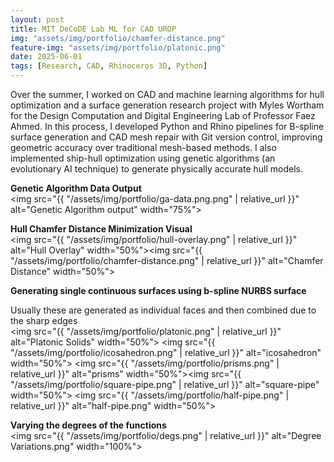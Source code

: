 ```yaml
---
layout: post
title: MIT DeCoDE Lab ML for CAD UROP
img: "assets/img/portfolio/chamfer-distance.png"
feature-img: "assets/img/portfolio/platonic.png" 
date: 2025-06-01
tags: [Research, CAD, Rhinoceros 3D, Python]
---
```

Over the summer, I worked on CAD and machine learning algorithms for hull optimization and a surface generation research project with Myles Wortham for the Design Computation and Digital Engineering Lab of Professor Faez Ahmed. In this process, I developed Python and Rhino pipelines for B-spline surface generation and CAD mesh repair with Git version control, improving geometric accuracy over traditional mesh-based methods. I also implemented ship-hull optimization using genetic algorithms (an evolutionary AI technique) to generate physically accurate hull models.

**Genetic Algorithm Data Output**  
<img src="{{ "/assets/img/portfolio/ga-data.png.png" | relative_url }}" alt="Genetic Algorithm output" width="75%">

**Hull Chamfer Distance Minimization Visual**  
<img src="{{ "/assets/img/portfolio/hull-overlay.png" | relative_url }}" alt="Hull Overlay" width="50%"><img src="{{ "/assets/img/portfolio/chamfer-distance.png" | relative_url }}" alt="Chamfer Distance" width="50%">

**Generating single continuous surfaces using b-spline NURBS surface**

Usually these are generated as individual faces and then combined due to the sharp edges  
<img src="{{ "/assets/img/portfolio/platonic.png" | relative_url }}" alt="Platonic Solids" width="50%">
<img src="{{ "/assets/img/portfolio/icosahedron.png" | relative_url }}" alt="icosahedron" width="50%">
<img src="{{ "/assets/img/portfolio/prisms.png" | relative_url }}" alt="prisms" width="50%"><img src="{{ "/assets/img/portfolio/square-pipe.png" | relative_url }}" alt="square-pipe" width="50%">
<img src="{{ "/assets/img/portfolio/half-pipe.png" | relative_url }}" alt="half-pipe.png" width="50%">  

**Varying the degrees of the functions**  
<img src="{{ "/assets/img/portfolio/degs.png" | relative_url }}" alt="Degree Variations.png" width="100%">
